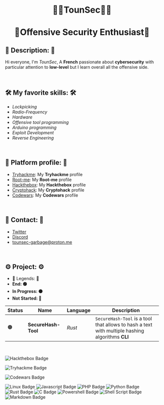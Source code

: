 <h1 align="center"><b>👨‍💻TounSec👨‍💻</b></h1>
<h1 align="center"><b>🔑Offensive Security Enthusiast🔑</b></h1>

## 📝 Description: 📝

Hi everyone, I'm *TounSec*, A **French** passionate about **cybersecurity** with particular attention to **low-level** but I learn overall all the offensive side.

<br>

## 🛠️ My favorite skills: 🛠️

- *Lockpicking*
- *Radio-Frequency*
- *Hardware*
- *Offensive tool programming*
- *Arduino programming*
- *Exploit Development*
- *Reverse Engineering*

<br>

## 🎯 Platform profile: 🎯

- [Tryhackme](https://tryhackme.com/p/hackethique): My **Tryhackme** profile
- [Root-me](https://www.root-me.org/TounSec?lang=fr#3fd1443b41bc78f13bcba0b18d2203cc): My **Root-me** profile
- [Hackthebox](https://app.hackthebox.com/profile/overview): My **Hackthebox** profile
- [Cryptohack](https://cryptohack.org/user/TounSec/): My **Cryptohack** profile
- [Codewars](https://www.codewars.com/users/TounSec): My **Codewars** profile

<br>

## 📧 Contact: 📧

- [Twitter](https://twitter.com/Hackethique1)
- [Discord](https://discord.com/users/280654626360000513)
- <tounsec-garbage@proton.me>

<br>

## ⚙️ Project: ⚙️

- 🏁 Legends: 🏁
- **End: 🟢**
- **In Progress: 🟠**
- **Not Started: 🔴**

| Status | Name | Language | Description |
| ------ | -------- | ---- | ----------- |
| 🟠 | **SecureHash-Tool** | *Rust* | `SecureHash-Tool` is a tool that allows to hash a text with multiple hashing algorithms **CLI** |


<br>

![Hackthebox Badge](https://www.hackthebox.eu/badge/image/1005197)

![Tryhackme Badge](https://tryhackme-badges.s3.amazonaws.com/hackethique.png)

![Codewars Badge](https://www.codewars.com/users/TounSec/badges/large)

![Linux Badge](https://img.shields.io/badge/Linux-FCC624?logo=linux&logoColor=000&style=for-the-badge)
![Javascript Badge](https://img.shields.io/badge/JavaScript-F7DF1E?style=for-the-badge&logo=javascript&logoColor=black)
![PHP Badge](https://img.shields.io/badge/PHP-777BB4?style=for-the-badge&logo=php&logoColor=white)
![Python Badge](https://img.shields.io/badge/Python-3776AB?style=for-the-badge&logo=python&logoColor=white)
![Rust Badge](https://img.shields.io/badge/Rust-000000?style=for-the-badge&logo=rust&logoColor=white)
![C Badge](https://img.shields.io/badge/C-00599C?style=for-the-badge&logo=c&logoColor=white)
![Powershell Badge](https://img.shields.io/badge/powershell-5391FE?style=for-the-badge&logo=powershell&logoColor=white)
![Shell Script Badge](https://img.shields.io/badge/Shell_Script-121011?style=for-the-badge&logo=gnu-bash&logoColor=white)
![Markdown Badge](https://img.shields.io/badge/Markdown-000000?style=for-the-badge&logo=markdown&logoColor=white)
